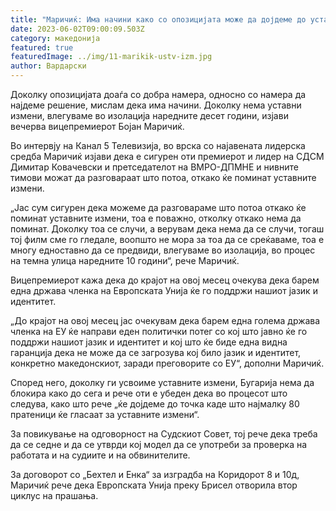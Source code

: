 ```yaml
---
title: "Маричиќ: Има начини како со опозицијата може да дојдеме до уставни измени"
date: 2023-06-02T09:00:09.503Z
category: македонија
featured: true
featuredImage: ../img/11-marikik-ustv-izm.jpg
author: Вардарски
---
```

<!--StartFragment-->

Доколку опозицијата доаѓа со добра намера, односно со намера да најдеме решение, мислам дека има начини. Доколку нема уставни измени, влегуваме во изолација наредните десет години, изјави вечерва вицепремиерот Бојан Маричиќ.

<!--EndFragment--><!--StartFragment-->

Во интервју на Канал 5 Телевизија, во врска со најавената лидерска средба Маричиќ изјави дека е сигурен оти премиерот и лидер на СДСМ Димитар Ковачевски и претседателот на ВМРО-ДПМНЕ и нивните тимови можат да разговараат што потоа, откако ќе поминат уставните измени.

„Јас сум сигурен дека можеме да разговараме што потоа откако ќе поминат уставните измени, тоа е поважно, отколку откако нема да поминат. Доколку тоа се случи, а верувам дека нема да се случи, тогаш тој филм сме го гледале, воопшто не мора за тоа да се среќаваме, тоа е многу едноставно да се предвиди, влегуваме во изолација, во процес на темна улица наредните 10 години“, рече Маричиќ.

Вицепремиерот кажа дека до крајот на овој месец очекува дека барем една држава членка на Европската Унија ќе го поддржи нашиот јазик и идентитет.

„До крајот на овој месец јас очекувам дека барем една голема држава членка на ЕУ ќе направи еден политички потег со кој што јавно ќе го поддржи нашиот јазик и идентитет и кој што ќе биде една видна гаранција дека не може да се загрозува кој било јазик и идентитет, конкретно македонскиот, заради преговорите со ЕУ“, дополни Маричиќ.

Според него, доколку ги усвоиме уставните измени, Бугарија нема да блокира како до сега и рече оти е убеден дека во процесот што следува, како што рече „ќе дојдеме до точка каде што најмалку 80 пратеници ќе гласаат за уставните измени“.

За повикување на одговорност на Судскиот Совет, тој рече дека треба да се седне и да се утврди кој модел да се употреби за проверка на работата и на судиите и на обвинителите.

За договорот со „Бехтел и Енка“ за изградба на Коридорот 8 и 10д, Маричиќ рече дека Европската Унија преку Брисел отворила втор циклус на прашања.

<!--EndFragment-->
